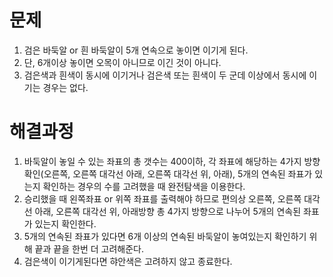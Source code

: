 # 문제

1. 검은 바둑알 or 흰 바둑알이 5개 연속으로 놓이면 이기게 된다.
2. 단, 6개이상 놓이면 오목이 아니므로 이긴 것이 아니다.
3. 검은색과 흰색이 동시에 이기거나 검은색 또는 흰색이 두 군데 이상에서 동시에 이기는 경우는 없다.



# 해결과정

1. 바둑알이 놓일 수 있는 좌표의 총 갯수는 400이하, 각 좌표에 해당하는 4가지 방향확인(오른쪽, 오른쪽 대각선 아래, 오른쪽 대각선 위, 아래), 5개의 연속된 좌표가 있는지 확인하는 경우의 수를 고려했을 때 완전탐색을 이용한다.
2. 승리했을 때 왼쪽좌표 or 위쪽 좌표를 출력해야 하므로 편의상 오른쪽, 오른쪽 대각선 아래, 오른쪽 대각선 위, 아래방향 총 4가지 방향으로 나누어 5개의 연속된 좌표가 있는지 확인한다.
3. 5개의 연속된 좌표가 있다면 6개 이상의 연속된 바둑알이 놓여있는지 확인하기 위해 끝과 끝을 한번 더 고려해준다.
4. 검은색이 이기게된다면 햐안색은 고려하지 않고 종료한다.

